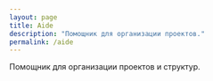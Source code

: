 ```yaml
---
layout: page
title: Aide
description: "Помощник для организации проектов."
permalink: /aide
---
```


Помощник для организации проектов и структур.
